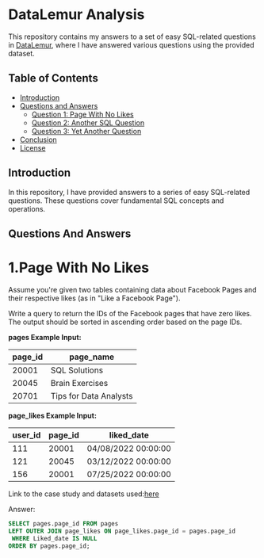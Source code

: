 # DataLemur Analysis

This repository contains my answers to a set of easy SQL-related questions in [DataLemur](https://datalemur.com/), where I have answered various questions using the provided dataset.

## Table of Contents

- [Introduction](#introduction)
- [Questions and Answers](#questions-and-answers)
  - [Question 1: Page With No Likes](#-1.Page-With-No-Likes)
  - [Question 2: Another SQL Question](#question-2-another-sql-question)
  - [Question 3: Yet Another Question](#question-3-yet-another-question)
- [Conclusion](#conclusion)
- [License](#license)

## Introduction

In this repository, I have provided answers to a series of easy SQL-related questions. These questions cover fundamental SQL concepts and operations.

## Questions And Answers

# 1.Page With No Likes

Assume you're given two tables containing data about Facebook Pages and their respective likes (as in "Like a Facebook Page").

Write a query to return the IDs of the Facebook pages that have zero likes. The output should be sorted in ascending order based on the page IDs.

**pages Example Input:**                          
  
  | page_id | page_name           |
  | ------- | ------------------- |
  | 20001   | SQL Solutions       |
  | 20045   | Brain Exercises     |
  | 20701   | Tips for Data Analysts |
  
  **page_likes Example Input:**
  
  | user_id | page_id | liked_date          |
  | ------- | ------- | ------------------- |
  | 111     | 20001   | 04/08/2022 00:00:00 |
  | 121     | 20045   | 03/12/2022 00:00:00 |
  | 156     | 20001   | 07/25/2022 00:00:00 |
  


Link to the case study and datasets used:[here](https://datalemur.com/questions/sql-page-with-no-likes)

Answer:
```sql
SELECT pages.page_id FROM pages 
LEFT OUTER JOIN page_likes ON page_likes.page_id = pages.page_id
 WHERE Liked_date IS NULL
ORDER BY pages.page_id;
```

